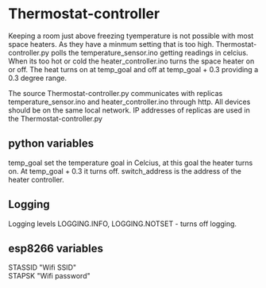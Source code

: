 # Thermostat-controller

Keeping a room just above freezing tyemperature is not possible with most space heaters. As they have a minmum setting that is too high.
Thermostat-controller.py polls the temperature_sensor.ino getting readings in celcius. When its too hot or cold the heater_controller.ino turns the space heater on or off. 
The heat turns on at temp_goal and off at temp_goal + 0.3 providing a 0.3 degree range. 

The source Thermostat-controller.py communicates with replicas temperature_sensor.ino and heater_controller.ino through http. 
All devices should be on the same local network. IP addresses of replicas are used in the Thermostat-controller.py 

## python variables
temp_goal set the temperature goal in Celcius, at this goal the heater turns on. At temp_goal + 0.3 it turns off.
switch_address is the address of the heater controller.

## Logging
Logging levels LOGGING.INFO, LOGGING.NOTSET - turns off logging.

## esp8266 variables
STASSID "Wifi SSID" <br />
STAPSK  "Wifi password" <br />
